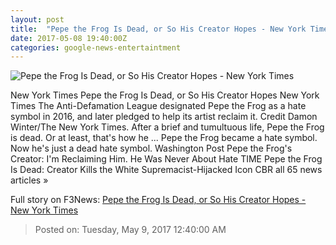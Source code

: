 ```yaml
---
layout: post
title:  "Pepe the Frog Is Dead, or So His Creator Hopes - New York Times"
date: 2017-05-08 19:40:00Z
categories: google-news-entertaintment
---
```


![Pepe the Frog Is Dead, or So His Creator Hopes - New York Times](https://static01.nyt.com/images/2017/05/08/us/09xp-pepefrog/09xp-pepefrog-facebookJumbo.jpg)

New York Times Pepe the Frog Is Dead, or So His Creator Hopes New York Times The Anti-Defamation League designated Pepe the Frog as a hate symbol in 2016, and later pledged to help its artist reclaim it. Credit Damon Winter/The New York Times. After a brief and tumultuous life, Pepe the Frog is dead. Or at least, that's how he ... Pepe the Frog became a hate symbol. Now he's just a dead hate symbol. Washington Post Pepe the Frog's Creator: I'm Reclaiming Him. He Was Never About Hate TIME Pepe the Frog Is Dead: Creator Kills the White Supremacist-Hijacked Icon CBR all 65 news articles »


Full story on F3News: [Pepe the Frog Is Dead, or So His Creator Hopes - New York Times](http://www.f3nws.com/n/4SCBuH)

> Posted on: Tuesday, May 9, 2017 12:40:00 AM
